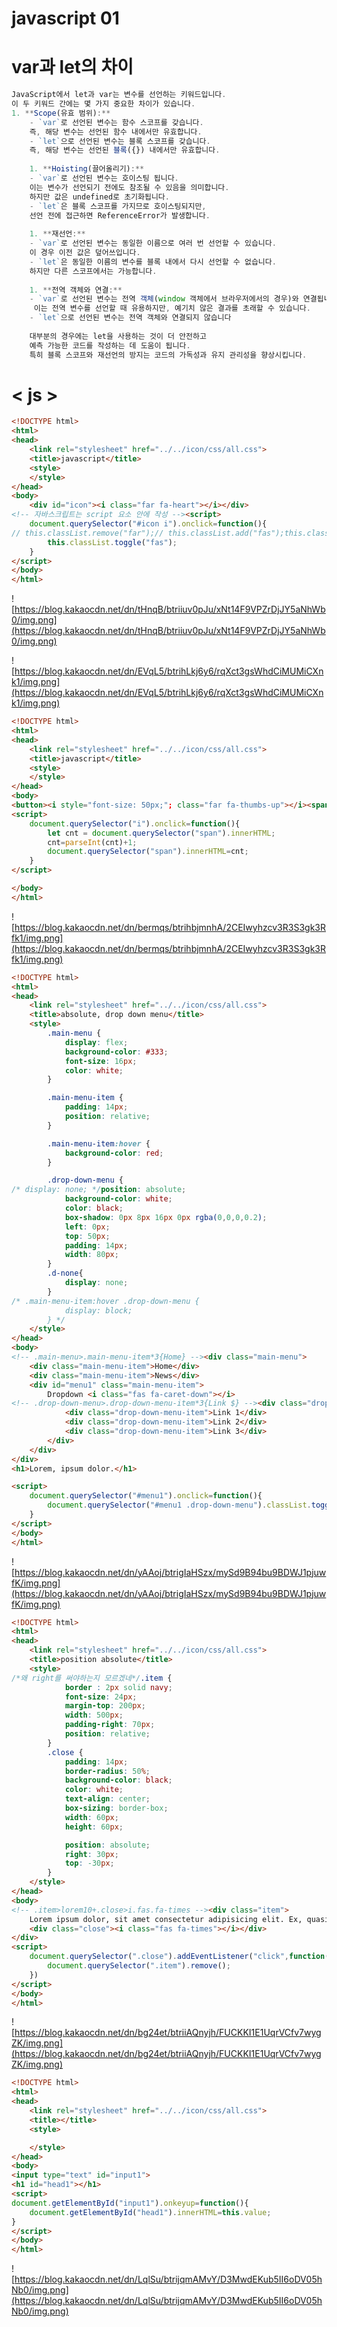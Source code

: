 # javascript 01

# var과 let의 차이

```jsx
JavaScript에서 let과 var는 변수를 선언하는 키워드입니다. 
이 두 키워드 간에는 몇 가지 중요한 차이가 있습니다.
1. **Scope(유효 범위):**
    - `var`로 선언된 변수는 함수 스코프를 갖습니다. 
    즉, 해당 변수는 선언된 함수 내에서만 유효합니다.
    - `let`으로 선언된 변수는 블록 스코프를 갖습니다. 
    즉, 해당 변수는 선언된 블록({}) 내에서만 유효합니다.
    
    1. **Hoisting(끌어올리기):**
    - `var`로 선언된 변수는 호이스팅 됩니다. 
    이는 변수가 선언되기 전에도 참조될 수 있음을 의미합니다. 
    하지만 값은 undefined로 초기화됩니다.
    - `let`은 블록 스코프를 가지므로 호이스팅되지만, 
    선언 전에 접근하면 ReferenceError가 발생합니다.
    
    1. **재선언:**
    - `var`로 선언된 변수는 동일한 이름으로 여러 번 선언할 수 있습니다. 
    이 경우 이전 값은 덮어쓰입니다.
    - `let`은 동일한 이름의 변수를 블록 내에서 다시 선언할 수 없습니다. 
    하지만 다른 스코프에서는 가능합니다.
    
    1. **전역 객체와 연결:**
    - `var`로 선언된 변수는 전역 객체(window 객체에서 브라우저에서의 경우)와 연결됩니다.
     이는 전역 변수를 선언할 때 유용하지만, 예기치 않은 결과를 초래할 수 있습니다.
    - `let`으로 선언된 변수는 전역 객체와 연결되지 않습니다
    
    대부분의 경우에는 let을 사용하는 것이 더 안전하고
    예측 가능한 코드를 작성하는 데 도움이 됩니다. 
    특히 블록 스코프와 재선언의 방지는 코드의 가독성과 유지 관리성을 향상시킵니다.
```

# **< js >**

```html
<!DOCTYPE html>
<html>
<head>
    <link rel="stylesheet" href="../../icon/css/all.css">
    <title>javascript</title>
    <style>
    </style>
</head>
<body>
    <div id="icon"><i class="far fa-heart"></i></div>
<!-- 자바스크립트는 script 요소 안에 작성 --><script>
    document.querySelector("#icon i").onclick=function(){
// this.classList.remove("far");// this.classList.add("fas");this.classList.toggle("far");
        this.classList.toggle("fas");
    }
</script>
</body>
</html>
```

![https://blog.kakaocdn.net/dn/tHnqB/btriiuv0pJu/xNt14F9VPZrDjJY5aNhWb0/img.png](https://blog.kakaocdn.net/dn/tHnqB/btriiuv0pJu/xNt14F9VPZrDjJY5aNhWb0/img.png)

![https://blog.kakaocdn.net/dn/EVqL5/btrihLkj6y6/rqXct3gsWhdCiMUMiCXnk1/img.png](https://blog.kakaocdn.net/dn/EVqL5/btrihLkj6y6/rqXct3gsWhdCiMUMiCXnk1/img.png)

```html
<!DOCTYPE html>
<html>
<head>
    <link rel="stylesheet" href="../../icon/css/all.css">
    <title>javascript</title>
    <style>
    </style>
</head>
<body>
<button><i style="font-size: 50px;"; class="far fa-thumbs-up"></i><span>0</span></button>
<script>
    document.querySelector("i").onclick=function(){
        let cnt = document.querySelector("span").innerHTML;
        cnt=parseInt(cnt)+1;
        document.querySelector("span").innerHTML=cnt;
    }
</script>

</body>
</html>
```

![https://blog.kakaocdn.net/dn/bermqs/btrihbjmnhA/2CEIwyhzcv3R3S3gk3Rfk1/img.png](https://blog.kakaocdn.net/dn/bermqs/btrihbjmnhA/2CEIwyhzcv3R3S3gk3Rfk1/img.png)

```html
<!DOCTYPE html>
<html>
<head>
    <link rel="stylesheet" href="../../icon/css/all.css">
    <title>absolute, drop down menu</title>
    <style>
        .main-menu {
            display: flex;
            background-color: #333;
            font-size: 16px;
            color: white;
        }

        .main-menu-item {
            padding: 14px;
            position: relative;
        }

        .main-menu-item:hover {
            background-color: red;
        }

        .drop-down-menu {
/* display: none; */position: absolute;
            background-color: white;
            color: black;
            box-shadow: 0px 8px 16px 0px rgba(0,0,0,0.2);
            left: 0px;
            top: 50px;
            padding: 14px;
            width: 80px;
        }
        .d-none{
            display: none;
        }
/* .main-menu-item:hover .drop-down-menu {
            display: block;
        } */
    </style>
</head>
<body>
<!-- .main-menu>.main-menu-item*3{Home} --><div class="main-menu">
    <div class="main-menu-item">Home</div>
    <div class="main-menu-item">News</div>
    <div id="menu1" class="main-menu-item">
        Dropdown <i class="fas fa-caret-down"></i>
<!-- .drop-down-menu>.drop-down-menu-item*3{Link $} --><div class="drop-down-menu d-none">
            <div class="drop-down-menu-item">Link 1</div>
            <div class="drop-down-menu-item">Link 2</div>
            <div class="drop-down-menu-item">Link 3</div>
        </div>
    </div>
</div>
<h1>Lorem, ipsum dolor.</h1>

<script>
    document.querySelector("#menu1").onclick=function(){
        document.querySelector("#menu1 .drop-down-menu").classList.toggle("d-none");
    }
</script>
</body>
</html>
```

![https://blog.kakaocdn.net/dn/yAAoj/btrigIaHSzx/mySd9B94bu9BDWJ1pjuwfK/img.png](https://blog.kakaocdn.net/dn/yAAoj/btrigIaHSzx/mySd9B94bu9BDWJ1pjuwfK/img.png)

```html
<!DOCTYPE html>
<html>
<head>
    <link rel="stylesheet" href="../../icon/css/all.css">
    <title>position absolute</title>
    <style>
/*왜 right를 써야하는지 모르겠네*/.item {
            border : 2px solid navy;
            font-size: 24px;
            margin-top: 200px;
            width: 500px;
            padding-right: 70px;
            position: relative;
        }
        .close {
            padding: 14px;
            border-radius: 50%;
            background-color: black;
            color: white;
            text-align: center;
            box-sizing: border-box;
            width: 60px;
            height: 60px;

            position: absolute;
            right: 30px;
            top: -30px;
        }
    </style>
</head>
<body>
<!-- .item>lorem10+.close>i.fas.fa-times --><div class="item">
    Lorem ipsum dolor, sit amet consectetur adipisicing elit. Ex, quasi!
    <div class="close"><i class="fas fa-times"></i></div>
</div>
<script>
    document.querySelector(".close").addEventListener("click",function(){
        document.querySelector(".item").remove();
    })
</script>
</body>
</html>
```

![https://blog.kakaocdn.net/dn/bg24et/btriiAQnyjh/FUCKKI1E1UqrVCfv7wygZK/img.png](https://blog.kakaocdn.net/dn/bg24et/btriiAQnyjh/FUCKKI1E1UqrVCfv7wygZK/img.png)

```html
<!DOCTYPE html>
<html>
<head>
    <link rel="stylesheet" href="../../icon/css/all.css">
    <title></title>
    <style>

    </style>
</head>
<body>
<input type="text" id="input1">
<h1 id="head1"></h1>
<script>
document.getElementById("input1").onkeyup=function(){
    document.getElementById("head1").innerHTML=this.value;
}
</script>
</body>
</html>
```

![https://blog.kakaocdn.net/dn/LqlSu/btrijqmAMvY/D3MwdEKub5II6oDV05hNb0/img.png](https://blog.kakaocdn.net/dn/LqlSu/btrijqmAMvY/D3MwdEKub5II6oDV05hNb0/img.png)
